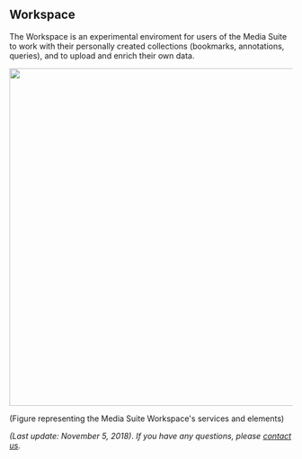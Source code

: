 Workspace
---

The Workspace is an experimental enviroment for users of the Media Suite to work with their personally created collections (bookmarks, annotations, queries), and to upload and enrich their own data.



 <img src="https://github.com/CLARIAH/mediasuite-info/blob/master/docs/_images/workspace.jpg?raw=true" width="600px" />



(Figure representing the Media Suite Workspace's services and elements)



 *(Last update: November 5, 2018)*. *If you have any questions, please [contact us]( https://mediasuite.clariah.nl/contact ).*





